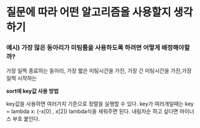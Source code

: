 # 질문에 따라 어떤 알고리즘을 사용할지 생각하기

### 예시) 가장 많은 동아리가 미팅룸을 사용하도록 하려면 어떻게 배정해야할까?
가장 일찍 종료하는 동아리, 가장 짧은 미팅시간을 가진, 가장 긴 미팅시간을 가진,가장 일찍 시작하는 

**sort에 key값 사용 방법** </br>

key값을 사용하면 여러가지 기준으로 정렬을 실행할 수 있다.
key가 여러개일때는 key = lambda x: (-x[0] , x[2]) lambda식을 세워주면 된다. 내림차순 하고 싶다면 마이너스 부호 붙인다.



